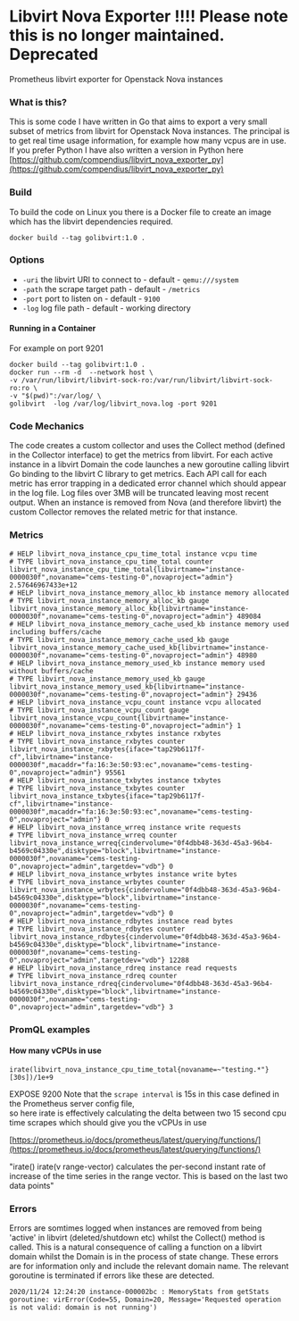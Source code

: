 # Libvirt Nova Exporter !!!! Please note this is no longer maintained. Deprecated
Prometheus libvirt exporter for Openstack Nova instances


### What is this?

This is some code I have written in Go that aims to export a very small subset of metrics from libvirt for Openstack Nova instances.
The principal is to get real time usage information, for example how many vcpus are in use.
If you prefer Python I have also written a version in Python here [https://github.com/compendius/libvirt_nova_exporter_py](https://github.com/compendius/libvirt_nova_exporter_py)

### Build

To build the code on Linux you there is a Docker file to create an image which has the libvirt dependencies required.

```
docker build --tag golibvirt:1.0 . 
```


### Options  

 * ```-uri``` the libvirt URI to connect to -  default - ```qemu:///system```
 * ```-path``` the scrape target path  - default - ```/metrics```
 * ```-port``` port to listen on  - default - ```9100```
 * ```-log``` log file path  - default - working directory

#### Running in a Container

For example on port 9201

```
docker build --tag golibvirt:1.0 .
docker run --rm -d  --network host \ 
-v /var/run/libvirt/libvirt-sock-ro:/var/run/libvirt/libvirt-sock-ro:ro \
-v "$(pwd)":/var/log/ \
golibvirt  -log /var/log/libvirt_nova.log -port 9201
```
### Code Mechanics

The code creates a custom collector and uses the Collect method (defined in the Collector interface) to get the metrics from libvirt. 
For each active instance in a libvirt Domain the code launches a new goroutine calling libvirt Go binding to the libvirt C library
to get metrics. Each API call for each metric has error trapping in a dedicated error channel which should appear in the log file.
Log files over 3MB will be truncated leaving most recent output.
When an instance is removed from Nova (and therefore libvirt) the custom Collector removes the related metric for that instance.

### Metrics


```
# HELP libvirt_nova_instance_cpu_time_total instance vcpu time
# TYPE libvirt_nova_instance_cpu_time_total counter
libvirt_nova_instance_cpu_time_total{libvirtname="instance-0000030f",novaname="cems-testing-0",novaproject="admin"} 2.57646967433e+12
# HELP libvirt_nova_instance_memory_alloc_kb instance memory allocated
# TYPE libvirt_nova_instance_memory_alloc_kb gauge
libvirt_nova_instance_memory_alloc_kb{libvirtname="instance-0000030f",novaname="cems-testing-0",novaproject="admin"} 489084
# HELP libvirt_nova_instance_memory_cache_used_kb instance memory used including buffers/cache
# TYPE libvirt_nova_instance_memory_cache_used_kb gauge
libvirt_nova_instance_memory_cache_used_kb{libvirtname="instance-0000030f",novaname="cems-testing-0",novaproject="admin"} 48980
# HELP libvirt_nova_instance_memory_used_kb instance memory used without buffers/cache
# TYPE libvirt_nova_instance_memory_used_kb gauge
libvirt_nova_instance_memory_used_kb{libvirtname="instance-0000030f",novaname="cems-testing-0",novaproject="admin"} 29436
# HELP libvirt_nova_instance_vcpu_count instance vcpu allocated
# TYPE libvirt_nova_instance_vcpu_count gauge
libvirt_nova_instance_vcpu_count{libvirtname="instance-0000030f",novaname="cems-testing-0",novaproject="admin"} 1
# HELP libvirt_nova_instance_rxbytes instance rxbytes
# TYPE libvirt_nova_instance_rxbytes counter
libvirt_nova_instance_rxbytes{iface="tap29b6117f-cf",libvirtname="instance-0000030f",macaddr="fa:16:3e:50:93:ec",novaname="cems-testing-0",novaproject="admin"} 95561
# HELP libvirt_nova_instance_txbytes instance txbytes
# TYPE libvirt_nova_instance_txbytes counter
libvirt_nova_instance_txbytes{iface="tap29b6117f-cf",libvirtname="instance-0000030f",macaddr="fa:16:3e:50:93:ec",novaname="cems-testing-0",novaproject="admin"} 0
# HELP libvirt_nova_instance_wrreq instance write requests
# TYPE libvirt_nova_instance_wrreq counter
libvirt_nova_instance_wrreq{cindervolume="0f4dbb48-363d-45a3-96b4-b4569c04330e",disktype="block",libvirtname="instance-0000030f",novaname="cems-testing-0",novaproject="admin",targetdev="vdb"} 0
# HELP libvirt_nova_instance_wrbytes instance write bytes
# TYPE libvirt_nova_instance_wrbytes counter
libvirt_nova_instance_wrbytes{cindervolume="0f4dbb48-363d-45a3-96b4-b4569c04330e",disktype="block",libvirtname="instance-0000030f",novaname="cems-testing-0",novaproject="admin",targetdev="vdb"} 0
# HELP libvirt_nova_instance_rdbytes instance read bytes
# TYPE libvirt_nova_instance_rdbytes counter
libvirt_nova_instance_rdbytes{cindervolume="0f4dbb48-363d-45a3-96b4-b4569c04330e",disktype="block",libvirtname="instance-0000030f",novaname="cems-testing-0",novaproject="admin",targetdev="vdb"} 12288
# HELP libvirt_nova_instance_rdreq instance read requests
# TYPE libvirt_nova_instance_rdreq counter
libvirt_nova_instance_rdreq{cindervolume="0f4dbb48-363d-45a3-96b4-b4569c04330e",disktype="block",libvirtname="instance-0000030f",novaname="cems-testing-0",novaproject="admin",targetdev="vdb"} 3

```

### PromQL examples
#### How many vCPUs in use


```irate(libvirt_nova_instance_cpu_time_total{novaname=~"testing.*"}[30s])/1e+9```

EXPOSE 9200
Note that the ```scrape interval``` is 15s in this case defined in the Prometheus server config file,  
so here irate is effectively calculating the delta between two 15 second cpu time scrapes which should give you the vCPUs in use

[https://prometheus.io/docs/prometheus/latest/querying/functions/](https://prometheus.io/docs/prometheus/latest/querying/functions/)

"irate()
irate(v range-vector) calculates the per-second instant rate of increase of the time series in the range vector. This is based on the last two data points"


### Errors

Errors are somtimes logged when instances are removed from being 'active' in libvirt (deleted/shutdown etc) whilst the Collect() method is called. This is a natural consequence of calling a function on a libvirt domain
whilst the Domain is in the process of state change. These errors are for information only and include the relevant domain name. The relevant goroutine is terminated if errors like these are detected.

```
2020/11/24 12:24:20 instance-000002bc : MemoryStats from getStats goroutine: virError(Code=55, Domain=20, Message='Requested operation is not valid: domain is not running')
``` 
